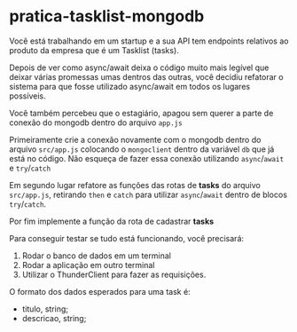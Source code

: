 # pratica-tasklist-mongodb

Você está trabalhando em um startup e a sua API tem endpoints relativos ao produto da empresa que é um Tasklist (tasks).

Depois de ver como async/await deixa o código muito mais legível que deixar várias promessas umas dentros das outras, você decidiu refatorar o sistema para que fosse utilizado async/await em todos os lugares possíveis.

Você também percebeu que o estagiário, apagou sem querer a parte de conexão do mongodb dentro do arquivo `app.js`

Primeiramente crie a conexão novamente com o mongodb dentro do arquivo `src/app.js` colocando o `mongoclient` dentro da variável `db` que já está no código. Não esqueça de fazer essa conexão utilizando `async`/`await` e `try`/`catch`

Em segundo lugar refatore as funções das rotas de **tasks** do arquivo `src/app.js`, retirando `then` e `catch` para utilizar `async`/`await` dentro de blocos `try`/`catch`.

Por fim implemente a função da rota de cadastrar **tasks**

Para conseguir testar se tudo está funcionando, você precisará:

1. Rodar o banco de dados em um terminal
2. Rodar a aplicação em outro terminal
3. Utilizar o ThunderClient para fazer as requisições.

O formato dos dados esperados para uma task é:

- titulo, string;
- descricao, string;
